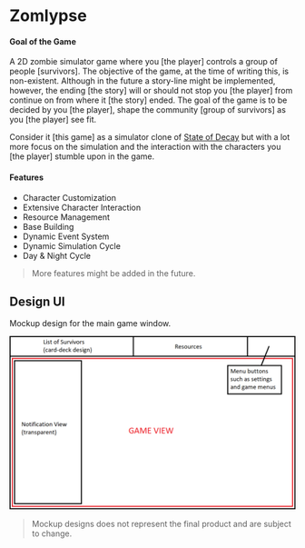 # Zomlypse

#### Goal of the Game

A 2D zombie simulator game where you [the player] controls a group of people [survivors]. The objective of the game, at the time of writing this, is non-existent. Although in the future a story-line might be implemented, however, the ending [the story] will or should not stop you [the player] from continue on from where it [the story] ended. The goal of the game is to be decided by you [the player], shape the community [group of survivors] as you [the player] see fit. 

Consider it [this game] as a simulator clone of [State of Decay](https://en.wikipedia.org/wiki/State_of_Decay_(video_game) "Wiki page") but with a lot more focus on the simulation and the interaction with the characters you [the player] stumble upon in the game.

#### Features

* Character Customization
* Extensive Character Interaction 
* Resource Management
* Base Building
* Dynamic Event System
* Dynamic Simulation Cycle
* Day & Night Cycle

> More features might be added in the future.

## Design UI

Mockup design for the main game window.

![alt text](https://github.com/ZitaRR/Zomlypse/blob/master/Resources/game_window.png)

> Mockup designs does not represent the final product and are subject to change.
